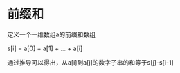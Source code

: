 # 前缀和

定义一个一维数组a的前缀和数组

 s[i] = a[0] + a[1] + ... + a[i] 
 
 通过推导可以得出，从a[i]到a[j]的数字子串的和等于s[j]-s[i-1]




